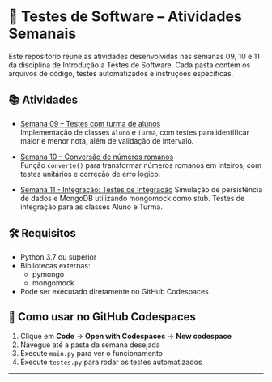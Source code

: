 # 📘 Testes de Software – Atividades Semanais

Este repositório reúne as atividades desenvolvidas nas semanas 09, 10 e 11 da disciplina de Introdução a Testes de Software. Cada pasta contém os arquivos de código, testes automatizados e instruções específicas.

## 📚 Atividades

- [Semana 09 – Testes com turma de alunos](semana09/README.md)  
  Implementação de classes `Aluno` e `Turma`, com testes para identificar maior e menor nota, além de validação de intervalo.

- [Semana 10 – Conversão de números romanos](semana10/README.md)  
  Função `converte()` para transformar números romanos em inteiros, com testes unitários e correção de erro lógico.

- [Semana 11 - Integração: Testes de Integração](semana11/README.md)
  Simulação de persistência de dados e MongoDB utilizando mongomock como stub. Testes de integração para as classes Aluno e Turma.

## 🛠️ Requisitos

- Python 3.7 ou superior
- Bibliotecas externas:
  * pymongo
  * mongomock
- Pode ser executado diretamente no GitHub Codespaces

## 🚀 Como usar no GitHub Codespaces

1. Clique em **Code** → **Open with Codespaces** → **New codespace**
2. Navegue até a pasta da semana desejada
3. Execute `main.py` para ver o funcionamento
4. Execute `testes.py` para rodar os testes automatizados

---